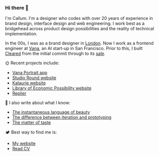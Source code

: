 ### Hi there 👋

I'm Callum. I'm a designer who codes with over 20 years of experience in brand design, interface design and web engineering. I work best as a bridgehead across product design possibilities and the reality of technical implementation.

In the 00s, I was as a brand designer in [London](https://saatchi.co.uk/). Now I work as a frontend engineer at [Vana](https://www.vana.com), an AI start-up in San Francisco. Prior to this, I built [Cleared](https://getcleared.com/) from the initial commit through to its [sale](https://www.crunchbase.com/acquisition/lifemd-acquires-cleared--a1f894e0).

🌞 Recent projects include:

* [Vana Portrait app](https://www.callumflack.design/vana)
* [Studio Round website](https://www.callumflack.design/studio-round)
* [Kalaurie website](https://www.callumflack.design/kalaurie)
* [Library of Economic Possibility website](https://www.callumflack.design/the-library-of-economic-possibility)
* [Replier](https://www.replier.app/)

🐾 I also write about what I know:

* [The instantaneous language of beauty](https://www.callumflack.design/the-instantaneous-language-of-beauty)
* [The difference between iteration and prototyping](https://www.callumflack.design/iteration-and-prototyping)
* [The matter of taste](https://www.callumflack.design/the-matter-of-taste)

🏕️ Best way to find me is:
* [My website](https://www.callumflack.design)
* [Read CV](https://read.cv/callum)


<!--
**callumflack/callumflack** is a ✨ _special_ ✨ repository because its `README.md` (this file) appears on your GitHub profile.

Here are some ideas to get you started:

- 🔭 I’m currently working on ...
- 🌱 I’m currently learning ...
- 👯 I’m looking to collaborate on ...
- 🤔 I’m looking for help with ...
- 💬 Ask me about ...
- 📫 How to reach me: ...
- 😄 Pronouns: ...
- ⚡ Fun fact: ...
-->
